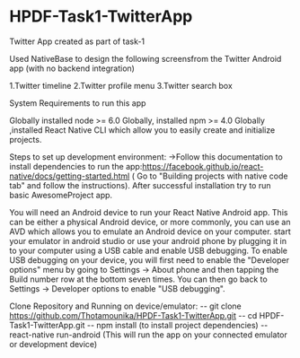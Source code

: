 # HPDF-Task1-TwitterApp
Twitter App created as part of task-1


Used NativeBase to design the following screensfrom the Twitter Android app (with no backend integration)

1.Twitter timeline
2.Twitter profile menu 
3.Twitter search box

System Requirements to run this app

Globally installed node >= 6.0 Globally, installed npm >= 4.0 Globally ,installed React Native CLI which allow you to easily
create and initialize projects.

Steps to set up development environment:
->Follow this documentation to install dependencies to run the app:https://facebook.github.io/react-native/docs/getting-started.html
( Go to "Building projects with native code tab" and follow the instructions).
After successful installation try to run basic AwesomeProject app.

You will need an Android device to run your React Native Android app. This can be either a physical Android device, or more commonly, you can use an AVD which allows you to emulate an Android device on your computer. start your emulator in android studio or use your android phone by plugging it in to your computer using a USB cable and enable USB debugging.
To enable USB debugging on your device, you will first need to enable the "Developer options" menu by going to Settings → About phone and then tapping the Build number row at the bottom seven times. You can then go back to Settings → Developer options to enable "USB debugging".

Clone Repository and Running on device/emulator:
--  git clone https://github.com/Thotamounika/HPDF-Task1-TwitterApp.git
-- cd HPDF-Task1-TwitterApp.git
-- npm install (to install project dependencies)
-- react-native run-android (This will run the app on your connected emulator or development device)
